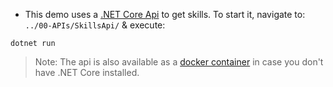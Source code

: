 - This demo uses a [.NET Core Api](https://dotnet.microsoft.com/en-us/download/dotnet/6.0?) to get skills. To start it, navigate to: `../00-APIs/SkillsApi/` & execute:

```
dotnet run
```

> Note: The api is also available as a [docker container](https://hub.docker.com/repository/docker/arambazamba/skillsservice/general) in case you don't have .NET Core installed.
